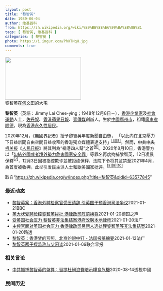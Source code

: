 ```yaml
---
layout: post
title: "黎智英"
date: 1989-06-04
author: 维基百科
from: https://zh.wikipedia.org/wiki/%E9%BB%8E%E6%99%BA%E8%8B%B1
tags: [ 黎智英, 维基百科 ]
categories: [ 黎智英 ]
photo: https://i.imgur.com/PhXTNqH.jpg
comments: true
---
```

<div class="mw-parser-output"><div id="noteTA-3146cf78" class="noteTA"><div class="noteTA-group"><div data-noteta-group-source="module" data-noteta-group="IT"></div></div><div class="noteTA-local"><div data-noteta-code="zh:巧克力; zh-tw:巧克力; zh-hk:朱古力; zh-cn:巧克力;"></div><div data-noteta-code="zh-tw:黑道; zh-hk:黑社會; zh-cn:黑社会;"></div><div data-noteta-code="zh-tw:飯店; zh-hk:酒店; zh-cn:饭店;"></div><div data-noteta-code="zh-tw:伍佛維茲; zh-hk:沃夫維茲 ;zh-cn:沃尔福威茨;"></div></div></div>

<div class="thumb tright"><div class="thumbinner" style="width:252px;"><a href="/wiki/File:Jimmy_Lai_Chee-ying_home_in_Ho_Man_Tin_20200418.png" class="image"><img alt="" src="//upload.wikimedia.org/wikipedia/commons/thumb/9/9f/Jimmy_Lai_Chee-ying_home_in_Ho_Man_Tin_20200418.png/250px-Jimmy_Lai_Chee-ying_home_in_Ho_Man_Tin_20200418.png" decoding="async" width="250" height="140" class="thumbimage" srcset="//upload.wikimedia.org/wikipedia/commons/thumb/9/9f/Jimmy_Lai_Chee-ying_home_in_Ho_Man_Tin_20200418.png/375px-Jimmy_Lai_Chee-ying_home_in_Ho_Man_Tin_20200418.png 1.5x, //upload.wikimedia.org/wikipedia/commons/thumb/9/9f/Jimmy_Lai_Chee-ying_home_in_Ho_Man_Tin_20200418.png/500px-Jimmy_Lai_Chee-ying_home_in_Ho_Man_Tin_20200418.png 2x" data-file-width="861" data-file-height="481"></a>  <div class="thumbcaption"><div class="magnify"><a href="/wiki/File:Jimmy_Lai_Chee-ying_home_in_Ho_Man_Tin_20200418.png" class="internal" title="放大"></a></div>黎智英在<a href="/wiki/%E4%BD%95%E6%96%87%E7%94%B0" title="何文田">何文田</a>的大宅</div></div></div>
<p><b>黎智英</b>（英語：<span lang="en">Jimmy Lai Chee-ying</span>；1948年12月8日<span class="useeditintro" title="Template:BLP editintro">－</span>），<a href="/wiki/%E9%A6%99%E6%B8%AF" title="香港">香港</a><a href="/wiki/%E4%BC%81%E4%B8%9A%E5%AE%B6" title="企业家">企業家</a>及<a href="/wiki/%E7%A4%BE%E6%9C%83%E9%81%8B%E5%8B%95" title="社會運動">社會運動</a>人士，<a href="/wiki/%E4%BD%90%E4%B8%B9%E5%A5%B4" title="佐丹奴">佐丹奴</a>、<a href="/wiki/%E8%98%8B%E6%9E%9C%E6%97%A5%E5%A0%B1_(%E9%A6%99%E6%B8%AF)" title="蘋果日報 (香港)">香港蘋果日報</a>、<a href="/wiki/%E5%A3%B9%E5%82%B3%E5%AA%92" title="壹傳媒">壹傳媒</a>創辦人。生於<a href="/wiki/%E4%B8%AD%E8%8F%AF%E6%B0%91%E5%9C%8B_(%E5%A4%A7%E9%99%B8%E6%99%82%E6%9C%9F)" class="mw-redirect" title="中華民國 (大陸時期)">中國</a><a href="/wiki/%E5%BB%A3%E5%B7%9E%E5%B8%82_(%E4%B8%AD%E8%8F%AF%E6%B0%91%E5%9C%8B)" title="廣州市 (中華民國)">廣州市</a>，祖籍<a href="/wiki/%E5%BB%A3%E6%9D%B1%E7%9C%81_(%E4%B8%AD%E8%8F%AF%E6%B0%91%E5%9C%8B)" title="廣東省 (中華民國)">廣東省</a><a href="/wiki/%E9%A1%BA%E5%BE%B7" class="mw-redirect" title="顺德">顺德</a>，現為<a href="/wiki/%E9%A6%99%E6%B8%AF%E5%B1%85%E6%B0%91#永久性居民" title="香港居民">香港永久性居民</a>。
</p><p>2020年12月，《無國界記者》授予黎智英年度新聞自由獎， 「以此向在北京壓力下日益新聞自由空間日益收窄的香港獨立媒體表達支持」<sup id="cite_ref-6" class="reference"><a href="#cite_note-6">[4]</a></sup><sup id="cite_ref-7" class="reference"><a href="#cite_note-7">[5]</a></sup>。然而，<a href="/wiki/%E4%B8%AD%E5%85%B1%E4%B8%AD%E5%A4%AE%E6%9C%BA%E5%85%B3%E6%8A%A5" title="中共中央机关报">中共中央机关报</a>《<a href="/wiki/%E4%BA%BA%E6%B0%91%E6%97%A5%E6%8A%A5" title="人民日报">人民日报</a>》將其列為“禍港四人幫”之首<sup id="cite_ref-8" class="reference"><a href="#cite_note-8">[6]</a></sup>。2020年8月10日，香港警方以「<a href="/wiki/%E4%B8%AD%E8%8F%AF%E4%BA%BA%E6%B0%91%E5%85%B1%E5%92%8C%E5%9C%8B%E9%A6%99%E6%B8%AF%E7%89%B9%E5%88%A5%E8%A1%8C%E6%94%BF%E5%8D%80%E7%B6%AD%E8%AD%B7%E5%9C%8B%E5%AE%B6%E5%AE%89%E5%85%A8%E6%B3%95" title="中華人民共和國香港特別行政區維護國家安全法">勾結外國或者境外勢力危害國家安全罪</a>」等罪名再度拘捕黎智英，12日凌晨保釋<sup id="cite_ref-9" class="reference"><a href="#cite_note-9">[7]</a></sup>，12月3日因被指控欺诈並被拒绝保释，法院下令将其监禁至2021年4月，為首度被收押。此举引发民主派人士和歐美國家批评。<sup id="cite_ref-10" class="reference"><a href="#cite_note-10">[8]</a></sup><sup id="cite_ref-11" class="reference"><a href="#cite_note-11">[9]</a></sup><sup id="cite_ref-over100_12-0" class="reference"><a href="#cite_note-over100-12">[10]</a></sup>
</p>
</div><noscript><img src="//zh.wikipedia.org/wiki/Special:CentralAutoLogin/start?type=1x1" alt="" title="" width="1" height="1" style="border: none; position: absolute;"></noscript>
<div class="printfooter">取自“<a dir="ltr" href="https://zh.wikipedia.org/w/index.php?title=黎智英&amp;oldid=63577845">https://zh.wikipedia.org/w/index.php?title=黎智英&amp;oldid=63577845</a>”</div><div id="recent-news"><h3>最近动态</h3><ul><li><a href="https://nodebe4.github.io/waimei/2021-01-21/%E9%BB%8E%E6%99%BA%E8%8B%B1%E6%A1%88-%E9%A6%99%E6%B8%AF%E5%A4%96%E8%81%98%E6%A3%80%E5%AF%9F%E5%AE%98%E5%8F%97%E5%8E%8B%E8%AF%B7%E8%BE%9E-%E5%BC%95%E8%8B%B1%E5%9B%BD%E5%B9%B2%E9%A2%84%E9%A6%99%E6%B8%AF%E5%8F%B8%E6%B3%95%E4%BA%89%E8%AE%AE" title="黎智英案：香港外聘检察官受压请辞 引英国干预香港司法争议—— 黎智英案：香港外聘检察官受压请辞 引英国干预香港司法争议 1 小时前 香港当局早前计划聘请英国律师大卫·佩里（David Perry...">黎智英案：香港外聘检察官受压请辞 引英国干预香港司法争议</a><time>2021-01-21</time><a class="tag">BBC</a></li>
<li><a href="https://nodebe4.github.io/waimei/2021-01-20/%E8%8B%B1%E5%A4%A7%E7%8A%B6%E5%8F%97%E8%81%98%E6%A3%80%E6%8E%A7%E9%BB%8E%E6%99%BA%E8%8B%B1%E6%8C%A8%E6%89%B9-%E6%B8%AF%E5%BE%8B%E6%94%BF%E5%8F%B8%E9%98%B5%E5%89%8D%E6%8D%A2%E5%B0%86" title="英大状受聘检控黎智英挨批 港律政司阵前换将—— Phoebe Kong2021-01-20T12:18:18.216Z David Perry过去曾获律政司委聘，到香港担任多宗瞩目案件的主控官 ...">英大状受聘检控黎智英挨批  港律政司阵前换将</a><time>2021-01-20</time><a class="tag">德国之声</a></li>
<li><a href="https://nodebe4.github.io/waimei/2021-01-20/%E5%8F%97%E8%8B%B1%E5%9B%BD%E7%A4%BE%E4%BC%9A%E5%8E%8B%E5%8A%9B-%E9%BB%8E%E6%99%BA%E8%8B%B1%E9%9D%9E%E6%B3%95%E9%9B%86%E7%BB%93%E6%A1%88%E6%B8%AF%E5%BA%9C%E6%94%B9%E8%81%98%E6%9C%AC%E5%9C%B0%E5%BE%8B%E5%B8%88" title="受英国社会压力 黎智英非法集结案港府改聘本地律师—— 20/01/2021 - 12:04 英国御用大律师佩里（David Perry）此前获港府律政司委聘，就香港壹传媒创办人黎智英、民主党创党...">受英国社会压力 黎智英非法集结案港府改聘本地律师</a><time>2021-01-20</time><a class="tag">法广</a></li>
<li><a href="https://nodebe4.github.io/waimei/2021-01-20/%E4%B8%BB%E6%8E%A7%E5%AE%98%E9%9D%A2%E5%AF%B9%E8%8B%B1%E5%9B%BD%E7%A4%BE%E4%BC%9A%E5%8E%8B%E5%8A%9B-%E9%A6%99%E6%B8%AF%E5%BE%8B%E6%94%BF%E5%8F%B8%E5%8F%A6%E8%81%98%E4%BA%BA%E9%80%89%E5%A4%84%E7%90%86%E9%BB%8E%E6%99%BA%E8%8B%B1%E7%AD%89%E9%9D%9E%E6%B3%95%E9%9B%86%E7%BB%93%E6%A1%88" title="主控官面对英国社会压力 香港律政司另聘人选处理黎智英等非法集结案—— 2021-01-20T07:11:19Z 路透香港1月20日 - 著名英国御用大律师David Perry此前再获香港律政司...">主控官面对英国社会压力 香港律政司另聘人选处理黎智英等非法集结案</a><time>2021-01-20</time><a class="tag">路透</a></li>
<li><a href="https://nodebe4.github.io/waimei/2021-01-12/%E9%BB%8E%E6%99%BA%E8%8B%B1-%E9%A6%99%E6%B8%AF%E6%A2%A6%E7%9A%84%E5%86%99%E7%85%A7-%E5%8C%97%E4%BA%AC%E7%9A%84%E7%9C%BC%E4%B8%AD%E9%92%89-%E6%B3%95%E5%9B%BD%E6%8A%A5%E7%BA%B8%E6%91%98%E8%A6%81" title="黎智英：香港梦的写照，北京的眼中钉 - 法国报纸摘要—— 12/01/2021 - 15:04 社交媒体平台近日加紧采取措施，封锁拒绝承认选举结果的美国卸任总统特朗普的账户，引发舆论哗然。12日...">黎智英：香港梦的写照，北京的眼中钉 - 法国报纸摘要</a><time>2021-01-12</time><a class="tag">法广</a></li>
<li><a href="https://nodebe4.github.io/waimei/2021-01-09/%E9%BB%8E%E6%99%BA%E8%8B%B1%E4%B8%A4%E5%AD%90%E6%8E%A2%E7%9B%91%E7%A7%B0%E4%B8%8E%E7%88%B6%E9%97%B2%E8%B0%88" title="黎智英两子探监称与父闲谈—— 壹传媒创办人黎智英因被控欺诈罪及违反《香港国安法》，上个月31日再度还押入狱，至今已迈入第10天，期间其家人多次探望。据报，黎的两名儿子黎见恩和黎耀恩，今早8时左右...">黎智英两子探监称与父闲谈</a><time>2021-01-09</time><a class="tag">联合早报</a></li>
</ul></div><div id="open-opinion"><h3>相关言论</h3><ul><li><a href="https://nodebe4.github.io/opinion/2020-08-14/%E4%B8%AD%E5%85%B1%E6%8A%93%E6%8D%95%E9%BB%8E%E6%99%BA%E8%8B%B1%E7%9A%84%E7%9B%A4%E7%AE%97-%E7%BF%92%E6%8F%90%E6%9D%9C%E7%B5%95%E6%B5%AA%E8%B2%BB%E6%9A%97%E7%A4%BA%E7%B3%A7%E9%A3%9F%E5%8D%B1%E6%A9%9F/" title="透視中國">中共抓捕黎智英的盤算；習提杜絕浪費暗示糧食危機</a><time>2020-08-14</time><a class="tag">透視中國</a></li>
</ul></div><div id="mjls-record"><h3>民间历史</h3><ul></ul></div>